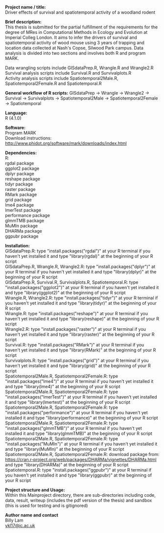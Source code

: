 **Project name / title:**
<br> Driver effects of survival and spatiotemporal activity of a woodland rodent

**Brief description:**
<br> This thesis is submitted for the partial fulfillment of the requirements for the degree of MRes in Computational Methods in Ecology and Evolution at Imperial Colleg London. It aims to infer the drivers of survival and spatiotemporal activity of wood mouse using 3 years of trapping and location data collected at Nash's Copse, Silwood Park campus. Data analysis is divided into two sections and involves both R and program MARK. 

Data wrangling scripts include GISdataPrep.R, Wrangle.R and Wrangle2.R
<br> Survival analysis scripts include Survival.R and Survivalplots.R
<br> Activity analysis scripts include Spatiotemporal2Male.R, Spatiotemporal2Female.R and Spatiotemporal.R

**General workflow of R scripts:** GISdataPrep -> Wrangle -> Wrangle2 -> Survival -> Survivalplots -> Spatiotemporal2Male -> Spatiotemporal2Female -> Spatiotemporal


**Language:**
<br> R (4.1.0)

**Software:**
<br> Program MARK
<br> Download instructions: http://www.phidot.org/software/mark/downloads/index.html

**Dependencies:**
<br> R:
<br> rgdal package
<br> ggplot2 package
<br> dplyr package
<br> reshape package
<br> tidyr package
<br> raster package
<br> RMark package
<br> grid package
<br> lme4 package
<br> lmerTest package
<br> performance package
<br> glmmTMB package
<br> MuMIn package
<br> DHARMa package
<br> ggpubr package


**Installation:** 
<br> GISdataPrep.R: type "install.packages("rgdal")" at your R terminal if you haven't yet installed it and type "library(rgdal)" at the beginning of your R script
<br> GISdataPrep.R, Wrangle.R, Wrangle2.R: type "install.packages("dplyr")" at your R terminal if you haven't yet installed it and type "library(dplyr)" at the beginning of your R script
<br> GISdataPrep.R, Survival.R, Survivalplots.R, Spatiotemporal.R: type "install.packages("ggplot2")" at your R terminal if you haven't yet installed it and type "library(ggplot2)" at the beginning of your R script
<br> Wrangle.R, Wrangle2.R: type "install.packages("tidyr")" at your R terminal if you haven't yet installed it and type "library(tidyr)" at the beginning of your R script
<br> Wrangle.R: type "install.packages("reshape")" at your R terminal if you haven't yet installed it and type "library(reshape)" at the beginning of your R script
<br> Wrangle2.R: type "install.packages("raster")" at your R terminal if you haven't yet installed it and type "library(raster)" at the beginning of your R script
<br> Survival.R: type "install.packages("RMark")" at your R terminal if you haven't yet installed it and type "library(RMark)" at the beginning of your R script
<br> Survivalplots.R: type "install.packages("grid")" at your R terminal if you haven't yet installed it and type "library(grid)" at the beginning of your R script
<br> Spatiotemporal2Male.R, Spatiotemporal2Female.R: type "install.packages("lme4")" at your R terminal if you haven't yet installed it and type "library(lme4)" at the beginning of your R script
<br> Spatiotemporal2Male.R, Spatiotemporal2Female.R: type "install.packages("lmerTest")" at your R terminal if you haven't yet installed it and type "library(lmertest)" at the beginning of your R script
<br> Spatiotemporal2Male.R, Spatiotemporal2Female.R: type "install.packages("performance")" at your R terminal if you haven't yet installed it and type "library(performance)" at the beginning of your R script
<br> Spatiotemporal2Male.R, Spatiotemporal2Female.R: type "install.packages("glmmTMB")" at your R terminal if you haven't yet installed it and type "library(glmmTMB)" at the beginning of your R script
<br> Spatiotemporal2Male.R, Spatiotemporal2Female.R: type "install.packages("MuMIn")" at your R terminal if you haven't yet installed it and type "library(MuMIn)" at the beginning of your R script
<br> Spatiotemporal2Male.R, Spatiotemporal2Female.R: download package from: https://cran.r-project.org/web/packages/DHARMa/vignettes/DHARMa.html and type "library(DHARMa)" at the beginning of your R script
<br> Spatiotemporal.R: type "install.packages("ggpubr")" at your R terminal if you haven't yet installed it and type "library(ggpubr)" at the beginning of your R script

**Project structure and Usage:**
<br> Within this Mainproject directory, there are sub-directories including code, data, result, writeup (includes the pdf version of the thesis) and sandbox (this is used for testing and is gitignored)

**Author name and contact**
<br> Billy Lam
<br> ykl17@ic.ac.uk